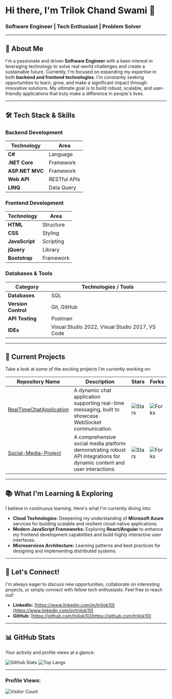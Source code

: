 # Hi there, I'm Trilok Chand Swami 👋

### Software Engineer | Tech Enthusiast | Problem Solver

---

## 🚀 About Me
I'm a passionate and driven **Software Engineer** with a keen interest in leveraging technology to solve real-world challenges and create a sustainable future. Currently, I'm focused on expanding my expertise in both **backend and frontend technologies**. I'm constantly seeking opportunities to learn, grow, and make a significant impact through innovative solutions. My ultimate goal is to build robust, scalable, and user-friendly applications that truly make a difference in people's lives.

---

## 🛠️ Tech Stack & Skills

### Backend Development
| Technology    | Area          |
|---------------|---------------|
| **C#** | Language      |
| **.NET Core** | Framework     |
| **ASP.NET MVC**| Framework     |
| **Web API** | RESTful APIs  |
| **LINQ** | Data Query    |

### Frontend Development
| Technology    | Area          |
|---------------|---------------|
| **HTML** | Structure     |
| **CSS** | Styling       |
| **JavaScript**| Scripting     |
| **jQuery** | Library       |
| **Bootstrap** | Framework     |

### Databases & Tools
| Category            | Technologies / Tools                          |
|---------------------|-----------------------------------------------|
| **Databases** | SQL                                           |
| **Version Control** | Git, GitHub                                   |
| **API Testing** | Postman                                       |
| **IDEs** | Visual Studio 2022, Visual Studio 2017, VS Code |

---

## 🚀 Current Projects
Take a look at some of the exciting projects I'm currently working on:

| Repository Name | Description | Stars | Forks |
|------------------|-------------|-------|-------|
| [RealTimeChatApplication](https://github.com/triilok10/RealTimeChatApplication) | A dynamic chat application supporting real-time messaging, built to showcase WebSocket communication. | ![Stars](https://img.shields.io/github/stars/triilok10/RealTimeChatApplication?style=social) | ![Forks](https://img.shields.io/github/forks/triilok10/RealTimeChatApplication?style=social) |
| [Social-Media-Project](https://github.com/triilok10/Social-Media-Project) | A comprehensive social media platform demonstrating robust API integrations for dynamic content and user interactions. | ![Stars](https://img.shields.io/github/stars/triilok10/Social-Media-Project?style=social) | ![Forks](https://img.shields.io/github/forks/triilok10/Social-Media-Project?style=social) |

---

## 📚 What I'm Learning & Exploring
I believe in continuous learning. Here's what I'm currently diving into:
* **Cloud Technologies:** Deepening my understanding of **Microsoft Azure** services for building scalable and resilient cloud-native applications.
* **Modern JavaScript Frameworks:** Exploring **React/Angular** to enhance my frontend development capabilities and build highly interactive user interfaces.
* **Microservices Architecture:** Learning patterns and best practices for designing and implementing distributed systems.

---

## 🤝 Let's Connect!
I'm always eager to discuss new opportunities, collaborate on interesting projects, or simply connect with fellow tech enthusiasts. Feel free to reach out!

* **LinkedIn:** [https://www.linkedin.com/in/triilok10](https://www.linkedin.com/in/triilok10)
* **GitHub:** [https://github.com/triilok10](https://github.com/triilok10)

---

## 📊 GitHub Stats
Your activity and profile views at a glance:

![GitHub Stats](https://github-readme-stats.vercel.app/api?username=triilok10&show_icons=true&theme=radical&hide_border=true)
![Top Langs](https://github-readme-stats.vercel.app/api/top-langs/?username=triilok10&layout=compact&theme=radical&hide_border=true)

---

### Profile Views:
![Visitor Count](https://komarev.com/ghpvc/?username=triilok10)



